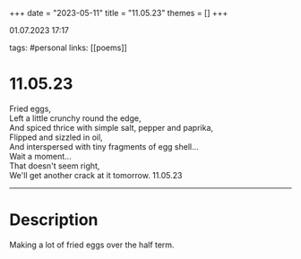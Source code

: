 +++
date = "2023-05-11"
title = "11.05.23"
themes = []
+++

01.07.2023 17:17

tags: #personal
links: [[poems]]

# 11.05.23
Fried eggs,  
Left a little crunchy round the edge,  
And spiced thrice with simple salt, pepper and paprika,  
Flipped and sizzled in oil,  
And interspersed with tiny fragments of egg shell...  
Wait a moment...  
That doesn't seem right,  
We'll get another crack at it tomorrow.
11.05.23

---
# Description
Making a lot of fried eggs over the half term.